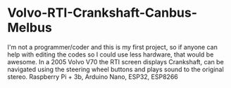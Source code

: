 # Volvo-RTI-Crankshaft-Canbus-Melbus
I'm not a programmer/coder and this is my first project, so if anyone can help with editing the codes so I could use less hardware, that would be awesome. In a 2005 Volvo V70 the RTI screen displays Crankshaft, can be navigated using the steering wheel buttons and plays sound to the original stereo. Raspberry Pi + 3b, Arduino Nano, ESP32, ESP8266
